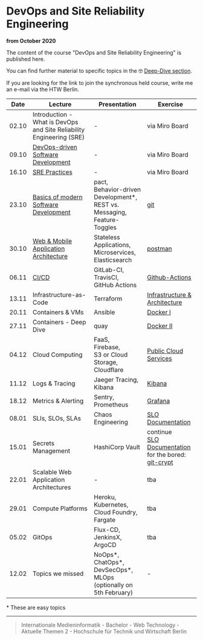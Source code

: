 # DevOps and Site Reliability Engineering

__from October 2020__

The content of the course "DevOps and Site Reliability Engineering" is published here.

You can find further material to specific topics in the 🤓 [Deep-Dive section](./deep-dive/README.md).

If you are looking for the link to join the synchronous held course, write me an e-mail via the HTW Berlin.

| Date  |  Lecture      | Presentation  | Exercise    |
|:-----:|-              |-              |-            |
| 02.10 |Introduction - What is DevOps and Site Reliability Engineering (SRE)|-|via Miro Board|
| 09.10 |[DevOps-driven Software Development](./deep-dive/devops.md)|-|via Miro Board|
| 16.10 |[SRE Practices](./deep-dive/sre.md)|-|via Miro Board|
| 23.10 |[Basics of modern Software Development](./deep-dive/development.md)|pact, </br> Behavior-driven Development\*, </br> REST vs. Messaging, </br> Feature-Toggles|[git](./exercises/git.md)|
| 30.10 |[Web & Mobile Application Architecture](./deep-dive/software-architecture-and-infrastructure.md)| Stateless Applications, </br> Microservices, </br> Elasticsearch|[postman](./exercises/postman.md)|
| 06.11 |[CI/CD](./deep-dive/ci-cd.md)|GitLab-CI, </br> TravisCI, </br> GitHub Actions| [Github-Actions](./exercises/github-actions.md)|
| 13.11 |Infrastructure-as-Code|Terraform|[Infrastructure & Architecture](./exercises/infrastructure.md)|
| 20.11 |Containers & VMs|Ansible|[Docker I](./exercises/docker_one.md)|
| 27.11 |Containers - Deep Dive|quay|[Docker II](./exercises/docker_two.md)|
| 04.12 |Cloud Computing|FaaS, </br> Firebase, </br> S3 or Cloud Storage, </br> Cloudflare |[Public Cloud Services](./exercises/cloud-services.md)|
| 11.12 |Logs & Tracing|Jaeger Tracing, Kibana|[Kibana](./exercises/kibana.md)|
| 18.12 |Metrics & Alerting|Sentry, </br> Prometheus|[Grafana](./exercises/grafana.md)|
| 08.01 |SLIs, SLOs, SLAs|Chaos Engineering|[SLO Documentation](./exercises/slo-document.md)|
| 15.01 |Secrets Management|HashiCorp Vault|continue </br> [SLO Documentation](./exercises/slo-document.md) </br> for the bored: [git-crypt](./exercises/git-crypt.md) |
| 22.01 |Scalable Web Application Architectures |-|tba|
| 29.01 |Compute Platforms|Heroku, </br> Kubernetes, </br> Cloud Foundry, </br> Fargate |tba|
| 05.02 |GitOps|Flux-CD, </br> JenkinsX, </br> ArgoCD|tba|
| 12.02 |Topics we missed|NoOps\*, </br> ChatOps\*, </br> DevSecOps\*, </br> MLOps </br> (optionally on 5th February)| - |

\* These are easy topics

---

> Internationale Medieninformatik - Bachelor -
> Web Technology - Aktuelle Themen 2 -
> Hochschule für Technik und Wirtschaft Berlin
